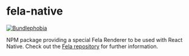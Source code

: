 # fela-native

<a href="https://bundlephobia.com/result?p=fela-native@latest"><img alt="Bundlephobia" src="https://img.shields.io/bundlephobia/minzip/fela-native.svg"></a>

NPM package providing a special Fela Renderer to be used with React Native.
Check out the [Fela repository](https://github.com/rofrischmann/fela) for further information.
